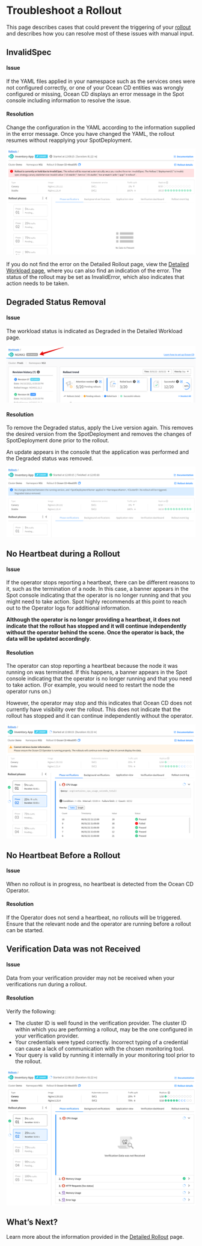 # Troubleshoot a Rollout

This page describes cases that could prevent the triggering of your [rollout](ocean-cd/tutorials/view-rollouts/) and describes how you can resolve most of these issues with manual input.  

## InvalidSpec

#### Issue

If the YAML files applied in your namespace such as the services ones were not configured correctly, or one of your Ocean CD entities was wrongly configured or missing, Ocean CD displays an error message in the Spot console including information to resolve the issue.

#### Resolution

Change the configuration in the YAML according to the information supplied in the error message. Once you have changed the YAML, the rollout resumes without reapplying your SpotDeployment.

<img src="/ocean-cd/_media/troubleshoot-rollout-001.png" />

If you do not find the error on the Detailed Rollout page, view the [Detailed Workload page](ocean-cd/tutorials/view-workloads/details), where you can also find an indication of the error. The status of the rollout may be set as InvalidError, which also indicates that action needs to be taken.  

## Degraded Status Removal

#### Issue

The workload status is indicated as Degraded in the Detailed Workload page.

<img src="/ocean-cd/_media/troubleshoot-rollout-002.png" />

#### Resolution

To remove the Degraded status, apply the Live version again. This removes the desired version from the SpotDeployment and removes the changes of SpotDeployment done prior to the rollout.

An update appears in the console that the application was performed and the Degraded status was removed.  

<img src="/ocean-cd/_media/troubleshoot-rollout-003.png" />

## No Heartbeat during a Rollout

#### Issue

If the operator stops reporting a heartbeat, there can be different reasons to it, such as the termination of a node. In this case, a banner appears in the Spot console indicating that the operator is no longer running and that you might need to take action. Spot highly recommends at this point to reach out to the Operator logs for additional information.

**Although the operator is no longer providing a heartbeat, it does not indicate that the rollout has stopped and it will continue independently without the operator behind the scene. Once the operator is back, the data will be updated accordingly**.

#### Resolution

The operator can stop reporting a heartbeat because the node it was running on was terminated. If this happens, a banner appears in the Spot console indicating that the operator is no longer running and that you need to take action. (For example, you would need to restart the node the operator runs on.)

However, the operator may stop and this indicates that Ocean CD does not currently have visibility over the rollout. This does not indicate that the rollout has stopped and it can continue independently without the operator.  

<img src="/ocean-cd/_media/troubleshoot-rollout-004.png" />

## No Heartbeat Before a Rollout

#### Issue

When no rollout is in progress, no heartbeat is detected from the Ocean CD Operator.

#### Resolution

If the Operator does not send a heartbeat, no rollouts will be triggered. Ensure that the relevant node and the operator are running before a rollout can be started.

## Verification Data was not Received

#### Issue

Data from your verification provider may not be received when your verifications run during a rollout.

#### Resolution

Verify the following:  

* The cluster ID is well found in the verification provider. The cluster ID within which you are performing a rollout, may be the one configured in your verification provider.
* Your credentials were typed correctly. Incorrect typing of a credential can cause a lack of communication with the chosen monitoring tool.
* Your query is valid by running it internally in your monitoring tool prior to the rollout.

<img src="/ocean-cd/_media/troubleshoot-verification-data.png" />

## What’s Next?

Learn more about the information provided in the [Detailed Rollout](ocean-cd/tutorials/view-workloads/details) page.
